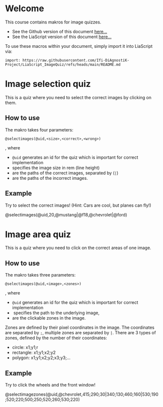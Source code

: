 <!--
author:   Niklas Werner
email:    niwer0305@gmx.de
version:  0.1
language: de
narrator: US English Female


@selectimages
<head>
    <style>
        .choice-selected {
            padding: 10px;
            border-radius: 4px;
            border: 1px solid rgb(var(--color-highlight));
            user-select: none;
        }
    </style>
</head>

<div style="width: 100%; padding: 20px; border: 1px solid rgb(var(--color-highlight)); border-radius: 8px;" id="quiz-@0">
    <div class="choices-container" style="display: flex; flex-direction: row; flex-wrap: wrap; gap: 10px;"></div>

    <div style="margin: 10px; display: flex; flex-direction: row; align-content: center;">
        <button class="lia-btn  lia-btn--outline lia-quiz__check">Prüfen</button>
        <span style="font-size: 1.5em" class="feedback"></span>
    </div>
</div>


<script>
void setTimeout(() => {
    (function(){
        const quizId = '@0';
        const quizContainer = document.querySelector(`#quiz-${quizId}`);
        const choicesContainer = quizContainer.querySelector('.choices-container');
        const feedback = quizContainer.querySelector('.feedback');

        choicesContainer.innerHTML = "";

        const correctAnswers = '@2'.split('|').map((url) => encodeURI(url.replace(" ", "")));
        const wrongAnswers = '@3'.split('|').map((url) => url.replace(" ", ""));

        const allAnswers = [...correctAnswers, ...wrongAnswers];

        //shuffle array
        for (var i = allAnswers.length - 1; i > 0; i--) {
            var j = Math.floor(Math.random() * (i + 1));
            var temp = allAnswers[i];
            allAnswers[i] = allAnswers[j];
            allAnswers[j] = temp;
        }

        allAnswers.forEach(answer => {
            const img = document.createElement('img');
            img.src = answer;
            img.style.width = '@1rem';
            img.style.padding = '5px';
            img.style.height = 'auto';
            img.style.borderRadius = '4px';
            img.style.margin = '0 auto';
            img.style.userSelect = 'none';
            img.style.cursor = "pointer";

            img.addEventListener('click', () => {
                //mark choices
                if (!quizContainer.classList.contains("disabled")){
                    if (img.classList.contains('choice-selected')) {
                        img.style.border = 'none';
                        img.classList.remove('choice-selected');
                    } else {
                        img.style.border = '2px solid rgb(var(--color-highlight))';
                        img.classList.add('choice-selected');
                    }
                }
            });

            choicesContainer.appendChild(img);
        });

        
        const checkingButton = quizContainer.querySelector('.lia-quiz__check');
        checkingButton.addEventListener("click", function (e) {
          const choices = Array
                              .from(choicesContainer.querySelectorAll('.choice-selected'))
                              .map(el => el.src);  

          const isCorrect = choices.length === correctAnswers.length && 
                          choices.every((answer) => correctAnswers.includes(answer));

          if (isCorrect) {
            feedback.textContent = "✅";

            checkingButton.setAttribute("disabled", "");

            quizContainer.style.borderColor = "rgb(var(--lia-grey))";
            quizContainer.classList.add("disabled");

            choicesContainer.querySelectorAll("*").forEach((element) => element.style.cursor = "default");
          } else {
            feedback.textContent = "❌";

            const buttonText = checkingButton.textContent.split(" ");
            const count = parseInt(buttonText[1] ?? "0") + 1;
            checkingButton.textContent = "Prüfen " + count.toString();
          }
        })        
    })();
}, 100);
</script>
@end

@selectimagezones
<div style="width: 100%;" id="quiz-@0">
    <img src="@1" usemap="#map-@0">
    <map id="map-@0" name="map-@0"></map>
</div>

<script>
void setTimeout(() => {
    (function(){
        const quizId = '@0';
        const quizContainer = document.querySelector(`#quiz-${quizId}`);
        const map = quizContainer.querySelector(`#map-${quizId}`);

        const areas = '@2'.replace(" ", "").split('|');
        areas.forEach(zone => {
            const coords = zone.split(";");

            const area = document.createElement('area');
            area.coords = coords.join(",");
            
            if (coords.length == 3) {
                area.shape = "circle";
            } else if (coords.length == 4) {
                area.shape = "rect";
            } else {
                area.shape = "poly";
            };

            area.onclick = (() => {
                window.alert("Solution clicked!");
                area.classList.toggle("clicked");
            })

            map.appendChild(area);
        });
    })();
}, 100);
</script>
@end

-->

# Welcome

This course contains makros for image quizzes.

* See the Github version of this document [here...](https://github.com/Ifi-DiAgnostiK-Project/LiaScript_ImageQuiz/)
* See the LiaScript version of this document [here...](https://liascript.github.io/course/?https://raw.githubusercontent.com/Ifi-DiAgnostiK-Project/LiaScript_ImageQuiz/refs/heads/main/README.md)

To use these macros within your document, simply import it into LiaScript via:

`import: https://raw.githubusercontent.com/Ifi-DiAgnostiK-Project/LiaScript_ImageQuiz/refs/heads/main/README.md`

# Image selection quiz

This is a quiz where you need to select the correct images by clicking on them.

## How to use

The makro takes four parameters:

`@selectimages(@uid,<size>,<correct>,<wrong>)`

, where

* `@uid` generates an id for the quiz which is important for correct implementation
* <size> specifies the image size in rem (line height)
* <correct> are the paths of the correct images, separated by (`|`)
* <wrong> are the paths of the incorrect images.

## Example
<!--
@basepath: https://raw.githubusercontent.com/wenik35/LiaScript_ImageQuiz/main/img
mustang: @basepath/mustang.jpg
f18: https://raw.githubusercontent.com/wenik35/LiaScript_ImageQuiz/main/img/f18.jpg
@chevrolet: @basepath/chevrolet.jpg
@ford: @basepath/ford.jpg
-->

Try to select the correct images!
(Hint: Cars are cool, but planes can fly!)

@selectimages(@uid,20,@mustang|@f18,@chevrolet|@ford)

# Image area quiz

This is a quiz where you need to click on the correct areas of one image.

## How to use

The makro takes three parameters:

`@selectimages(@uid,<image>,<zones>)`

, where

* `@uid` generates an id for the quiz which is important for correct implementation
* <image> specifies the path to the underlying image,
* <zones> are the clickable zones in the image.

Zones are defined by their pixel coordinates in the image. The coordinates are separated by `;`, multiple zones are separated by `|`.
There are 3 types of zones, defined by the number of their coordinates:
* circle: x1;y1;r
* rectangle: x1;y1;x2;y2
* polygon: x1;y1;x2;y2;x3;y3;...

## Example
<!--
@chevrolet: https://raw.githubusercontent.com/wenik35/LiaScript_ImageQuiz/main/img/chevrolet.jpg
-->

Try to click the wheels and the front window!

@selectimagezones(@uid,@chevrolet,415;290;30|340;130;460;160|530;190;520;220;500;250;520;260;530;220)